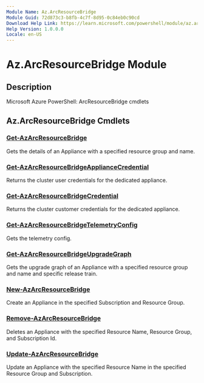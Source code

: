 ```yaml
---
Module Name: Az.ArcResourceBridge
Module Guid: 72d873c3-b8fb-4c7f-8d95-0c84eb0c90cd
Download Help Link: https://learn.microsoft.com/powershell/module/az.arcresourcebridge
Help Version: 1.0.0.0
Locale: en-US
---
```


# Az.ArcResourceBridge Module
## Description
Microsoft Azure PowerShell: ArcResourceBridge cmdlets

## Az.ArcResourceBridge Cmdlets
### [Get-AzArcResourceBridge](Get-AzArcResourceBridge.md)
Gets the details of an Appliance with a specified resource group and name.

### [Get-AzArcResourceBridgeApplianceCredential](Get-AzArcResourceBridgeApplianceCredential.md)
Returns the cluster user credentials for the dedicated appliance.

### [Get-AzArcResourceBridgeCredential](Get-AzArcResourceBridgeCredential.md)
Returns the cluster customer credentials for the dedicated appliance.

### [Get-AzArcResourceBridgeTelemetryConfig](Get-AzArcResourceBridgeTelemetryConfig.md)
Gets the telemetry config.

### [Get-AzArcResourceBridgeUpgradeGraph](Get-AzArcResourceBridgeUpgradeGraph.md)
Gets the upgrade graph of an Appliance with a specified resource group and name and specific release train.

### [New-AzArcResourceBridge](New-AzArcResourceBridge.md)
Create an Appliance in the specified Subscription and Resource Group.

### [Remove-AzArcResourceBridge](Remove-AzArcResourceBridge.md)
Deletes an Appliance with the specified Resource Name, Resource Group, and Subscription Id.

### [Update-AzArcResourceBridge](Update-AzArcResourceBridge.md)
Update an Appliance with the specified Resource Name in the specified Resource Group and Subscription.

